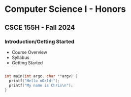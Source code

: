 # Computer Science I - Honors
## CSCE 155H - Fall 2024
### Introduction/Getting Started

- Course Overview
- Syllabus
- Getting Started

```c

int main(int argc, char **argv) {
  printf("Hello oOrld!");
  printf("My name is Chris\n");
}

```
